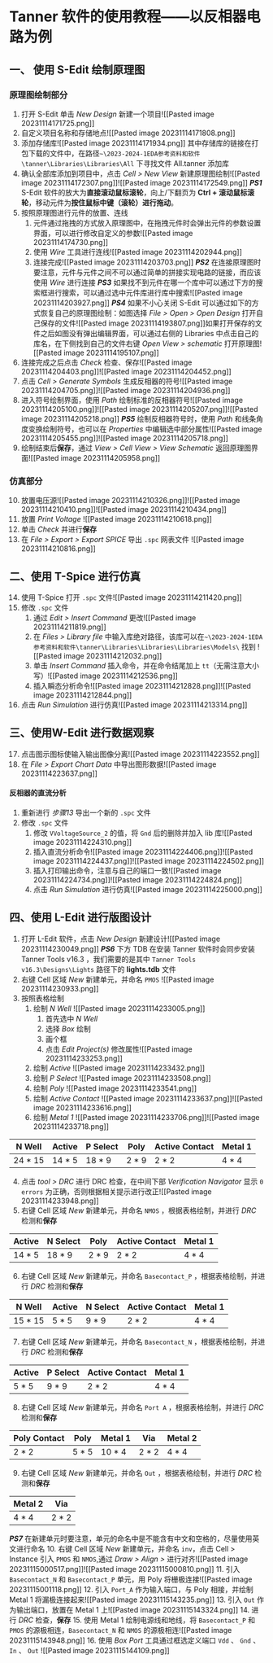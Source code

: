 # Tanner 软件的使用教程——以反相器电路为例
## 一、 使用 S-Edit 绘制原理图
### 原理图绘制部分
1. 打开 S-Edit 单击 *New Design* 新建一个项目![[Pasted image 20231114171725.png]]
2. 自定义项目名称和存储地点![[Pasted image 20231114171808.png]]
3. 添加存储库![[Pasted image 20231114171934.png]]
其中存储库的链接在打包下载的文件中，在路径`~\2023-2024-1EDA参考资料和软件\tanner\Libraries\Libraries\All` 下寻找文件 All.tanner 添加库
4. 确认全部库添加到项目中，点击 *Cell > New View* 新建原理图绘制![[Pasted image 20231114172307.png]]![[Pasted image 20231114172549.png]]
***PS1*** S-Edit 软件的放大为**直接滚动鼠标滚轮**，向上/下翻页为 **Ctrl + 滚动鼠标滚轮**，移动元件为**按住鼠标中键（滚轮）进行拖动**。
5. 按照原理图进行元件的放置、连线
	1. 元件通过拖拽的方式放入原理图中，在拖拽元件时会弹出元件的参数设置界面，可以进行修改自定义的参数![[Pasted image 20231114174730.png]]
	2. 使用 *Wire* 工具进行连线![[Pasted image 20231114202944.png]]
	3. 连接完成![[Pasted image 20231114203703.png]]
***PS2*** 在连接原理图时要注意，元件与元件之间不可以通过简单的拼接实现电路的链接，而应该使用 *Wire* 进行连接
***PS3*** 如果找不到元件在哪一个库中可以通过下方的搜索框进行搜索，可以通过选中元件库进行库中搜索![[Pasted image 20231114203927.png]]
***PS4*** 如果不小心关闭 S-Edit 可以通过如下的方式恢复自己的原理图绘制：如图选择 *File > Open > Open Design* 打开自己保存的文件![[Pasted image 20231114193807.png]]如果打开保存的文件之后如图没有弹出编辑界面，可以通过右侧的 Libraries 中点击自己的库名，在下侧找到自己的文件右键 *Open View > schematic* 打开原理图![[Pasted image 20231114195107.png]]
6. 连接完成之后点击 *Check* 检查、保存![[Pasted image 20231114204403.png]]![[Pasted image 20231114204452.png]]
7. 点击 *Cell > Generate Symbols* 生成反相器的符号![[Pasted image 20231114204705.png]]![[Pasted image 20231114204936.png]]
8. 进入符号绘制界面，使用 *Path* 绘制标准的反相器符号![[Pasted image 20231114205100.png]]![[Pasted image 20231114205207.png]]![[Pasted image 20231114205218.png]]
***PS5*** 绘制反相器符号时，使用 *Path* 和线条角度变换绘制符号，也可以在 *Properties* 中编辑选中部分属性![[Pasted image 20231114205455.png]]![[Pasted image 20231114205718.png]]
9. 绘制结束后**保存**，通过 *View > Cell View > View Schematic* 返回原理图界面![[Pasted image 20231114205958.png]]
### 仿真部分
10. 放置电压源![[Pasted image 20231114210326.png]]![[Pasted image 20231114210410.png]]![[Pasted image 20231114210434.png]]
11. 放置 *Print Voltage* ![[Pasted image 20231114210618.png]]
12. 单击 *Check* 并进行**保存**
13. 在 *File > Export > Export SPICE* 导出 `.spc` 网表文件 ![[Pasted image 20231114210816.png]]
## 二、使用 T-Spice 进行仿真
14. 使用 T-Spice 打开 `.spc` 文件![[Pasted image 20231114211420.png]]
15. 修改 `.spc` 文件
	1. 通过 *Edit > Insert Command* 更改![[Pasted image 20231114211819.png]]
	2. 在 *Files > Library file* 中输入库绝对路径，该库可以在`~\2023-2024-1EDA参考资料和软件\tanner\Libraries\Libraries\Libraries\Models\` 找到 ![[Pasted image 20231114212032.png]]
	3. 单击 *Insert Command* 插入命令，并在命令结尾加上 `tt`（无需注意大小写）![[Pasted image 20231114212536.png]]
	4. 插入瞬态分析命令![[Pasted image 20231114212828.png]]![[Pasted image 20231114212844.png]]
16. 点击 *Run Simulation* 进行仿真![[Pasted image 20231114213314.png]]
## 三、使用W-Edit 进行数据观察
17. 点击图示图标使输入输出图像分离![[Pasted image 20231114223552.png]]
18. 在 *File > Export Chart Data* 中导出图形数据![[Pasted image 20231114223637.png]]
#### 反相器的直流分析
1. 重新进行 *步骤13* 导出一个新的 `.spc` 文件
2. 修改 `.spc` 文件
	1. 修改 `VVoltageSource_2` 的值，将 `Gnd` 后的删除并加入 lib 库![[Pasted image 20231114224310.png]]
	2. 插入直流分析命令![[Pasted image 20231114224406.png]]![[Pasted image 20231114224437.png]]![[Pasted image 20231114224502.png]]
	3. 插入打印输出命令，注意与自己的端口一致![[Pasted image 20231114224734.png]]![[Pasted image 20231114224824.png]]
	4. 点击 *Run Simulation* 进行仿真![[Pasted image 20231114225000.png]]
## 四、使用 L-Edit 进行版图设计
1. 打开 L-Edit 软件，点击 *New Design* 新建设计![[Pasted image 20231114230049.png]]
***PS6*** 下方 TDB 在安装 Tanner 软件时会同步安装 Tanner Tools v16.3 ，我们需要的是其中 `Tanner Tools v16.3\Designs\Lights` 路径下的 **lights.tdb** 文件
2. 右键 Cell 区域 *New* 新建单元，并命名 `PMOS` ![[Pasted image 20231114230933.png]]
3. 按照表格绘制
	1. 绘制 *N Well* ![[Pasted image 20231114233005.png]]
		1. 首先选中 *N Well* 
		2. 选择 *Box* 绘制
		3. 画个框
		4. 点击 *Edit Project(s)* 修改属性![[Pasted image 20231114233253.png]]
	2. 绘制 *Active* ![[Pasted image 20231114233432.png]]
	3. 绘制 *P Select* ![[Pasted image 20231114233508.png]]
	4. 绘制 *Poly* ![[Pasted image 20231114233541.png]]
	5. 绘制 *Active Contact* ![[Pasted image 20231114233637.png]]![[Pasted image 20231114233616.png]]
	6. 绘制 *Metal 1* ![[Pasted image 20231114233706.png]]![[Pasted image 20231114233718.png]]

| N Well  | Active | P Select | Poly  | Active Contact | Metal 1 |
| ------- | ------ | -------- | ----- | -------------- | ------- |
| 24 * 15 | 14 * 5 | 18 * 9   | 2 * 9 | 2 * 2          | 4 * 4   |
4. 点击 *tool > DRC* 进行 DRC 检查，在中间下部 *Verification Navigator* 显示 `0 errors` 为正确，否则根据相关提示进行改正![[Pasted image 20231114233948.png]]
5. 右键 Cell 区域 *New* 新建单元，并命名 `NMOS` ，根据表格绘制，并进行 *DRC* 检测和**保存**

| Active | N Select | Poly  | Active Contact | Metal 1 |
| ------ | -------- | ----- | -------------- | ------- |
| 14 * 5 | 18 * 9   | 2 * 9 | 2 * 2          | 4 * 4   | 
6. 右键 Cell 区域 *New* 新建单元，并命名 `Basecontact_P` ，根据表格绘制，并进行 *DRC* 检测和**保存**

| N Well  | Active | N Select | Active Contact | Metal 1 |
| ------- | ------ | -------- | -------------- | ------- |
| 15 * 15 | 5 * 5  | 9 * 9    | 2 * 2          | 4 * 4   |
7. 右键 Cell 区域 *New* 新建单元，并命名 `Basecontact_N` ，根据表格绘制，并进行 *DRC* 检测和**保存**

| Active | P Select | Active Contact | Metal 1 |
| ------ | -------- | -------------- | ------- |
| 5 * 5  | 9 * 9    | 2 * 2          | 4 * 4   |
8. 右键 Cell 区域 *New* 新建单元，并命名 `Port A` ，根据表格绘制，并进行 *DRC* 检测和**保存**

| Poly Contact | Poly  | Metal 1 | Via   | Metal 2 |
| ------------ | ----- | ------- | ----- | ------- |
| 2 * 2        | 5 * 5 | 10 * 4  | 2 * 2 | 4 * 4   |
9. 右键 Cell 区域 *New* 新建单元，并命名 `Out` ，根据表格绘制，并进行 *DRC* 检测和**保存**

| Metal 2 | Via   |
| ------- | ----- |
| 4 * 4   | 2 * 2 | 
***PS7*** 在新建单元时要注意，单元的命名中是不能含有中文和空格的，尽量使用英文进行命名
10. 右键 Cell 区域 *New* 新建单元，并命名 `inv`，点击 Cell > Instance 引入 `PMOS` 和 `NMOS`,通过 *Draw > Align >* 进行对齐![[Pasted image 20231115000517.png]]![[Pasted image 20231115000810.png]]
11. 引入 `Basecontact_N` 和 `Basecontact_P` 单元，用 Poly 将栅极连接![[Pasted image 20231115001118.png]]
12. 引入 `Port_A` 作为输入端口，与 Poly 相接，并绘制 Metal 1 将漏极连接起来![[Pasted image 20231115143235.png]]
13. 引入 `Out` 作为输出端口，放置在 Metal 1 上![[Pasted image 20231115143324.png]]
14. 进行 *DRC* 检查，**保存**
15. 使用 Metal 1 绘制电源线和地线，将 `Basecontact_P` 和 `PMOS` 的源极相连，`Basecontact_N` 和 `NMOS` 的源极相连![[Pasted image 20231115143948.png]]
16. 使用 *Box Port* 工具通过框选定义端口 `Vdd` 、 `Gnd` 、 `In` 、 `Out` ![[Pasted image 20231115144109.png]]